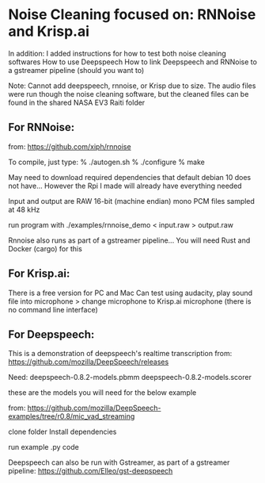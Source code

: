 # Noise Cleaning focused on: RNNoise and Krisp.ai
In addition:
I added instructions for how to test both noise cleaning softwares 
How to use Deepspeech
How to link Deepspeech and RNNoise to a gstreamer pipeline (should you want to)

Note: Cannot add deepspeech, rnnoise, or Krisp due to size. The audio files were run though the noise cleaning software, 
but the cleaned files can be found in the shared NASA EV3 Raiti folder

## For RNNoise:
from:
https://github.com/xiph/rnnoise

To compile, just type:
% ./autogen.sh
% ./configure
% make

May need to download required dependencies that default debian 10 does not have...
However the Rpi I made will already have everything needed

Input and output are RAW 16-bit (machine endian) mono PCM files sampled at 48 kHz

run program with 
./examples/rnnoise_demo <number of channels> <maximum attenuation> < input.raw > output.raw

Rnnoise also runs as part of a gstreamer pipeline...
You will need Rust and Docker (cargo) for this


## For Krisp.ai:
There is a free version for PC and Mac
Can test using audacity, play sound file into microphone > change microphone to Krisp.ai microphone
(there is no command line interface)


## For Deepspeech:
This is a demonstration of deepspeech's realtime transcription
from:
https://github.com/mozilla/DeepSpeech/releases

Need:
deepspeech-0.8.2-models.pbmm
deepspeech-0.8.2-models.scorer

these are the models you will need for the below example

from:
https://github.com/mozilla/DeepSpeech-examples/tree/r0.8/mic_vad_streaming

clone folder
Install dependencies

run example .py code

Deepspeech can also be run with Gstreamer, as part of a gstreamer pipeline:
https://github.com/Elleo/gst-deepspeech



